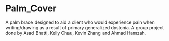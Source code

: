 # Palm_Cover
A palm brace designed to aid a client who would experience pain when writing/drawing as a result of primary generalized dystonia. A group project done by Asad Bhatti, Kelly Chau, Kevin Zhang and Ahmad Hamzah.
